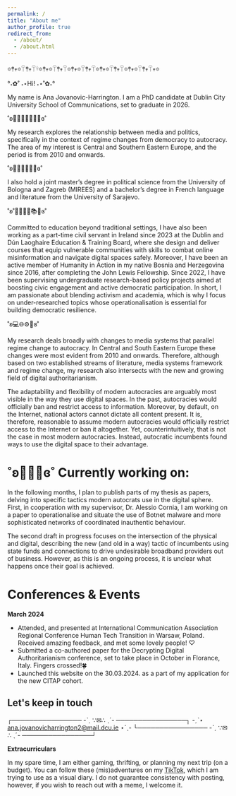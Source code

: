 ```yaml
---
permalink: /
title: "About me"
author_profile: true
redirect_from: 
  - /about/
  - /about.html
---
```

𖡼𖤣𖥧𖡼𓋼𖤣𖥧𓋼𓍊𖡼𖤣𖥧𖡼𓋼𖤣𖥧𓋼𖡼𖤣𖥧𖡼𓋼𖤣𖥧𓋼𖡼𖤣𖥧𖡼𓋼𖤣𖥧𓋼𖡼𖤣𖥧𖡼𓋼𖤣𖥧𓋼𖥧𖡼

°˖✿˚ ˖⋆Hi! ˖⋆˚✿˖°

My name is Ana Jovanovic-Harrington. I am a PhD candidate at Dublin City University School of Communications, set to graduate in 2026. 

˚ʚ👩🏻‍💻📓✍🏻💡ɞ˚ 

My research explores the relationship between media and politics, specifically in the context of regime changes from democracy to autocracy. The area of my interest is Central and Southern Eastern Europe, and the period is from 2010 and onwards.

˚ʚ👩🏻‍🎓🏫📑🎒ɞ˚ 

I also hold a joint master’s degree in political science from the University of Bologna and Zagreb (MIREES) and a bachelor’s degree in French language and literature from the University of Sarajevo. 

˚ʚ˚👩🏻‍🏫💼📚🤓ɞ˚ 

Committed to education beyond traditional settings, I have also been working as a part-time civil servant in Ireland since 2023 at the Dublin and Dún Laoghaire Education & Training Board, where she design and deliver courses that equip vulnerable communities with skills to combat online misinformation and navigate digital spaces safely. Moreover, I have been an active member of Humanity in Action in my native Bosnia and Herzegovina since 2016, after completing the John Lewis Fellowship. Since 2022, I have been supervising undergraduate research-based policy projects aimed at boosting civic engagement and active democratic participation. In short, I am passionate about blending activism and academia, which is why I focus on under-researched topics whose operationalisation is essential for building democratic resilience. 

˚ʚ💻🌐⚙️🔌ɞ˚

My research deals broadly with changes to media systems that parallel regime change to autocracy. In Central and South Eastern Europe these changes were most evident from 2010 and onwards. Therefore, although based on two established streams of literature, media systems framework and regime change, my research also intersects with the new and growing field of digital authoritarianism. 

The adaptability and flexibility of modern autocracies are arguably most visible in the way they use digital spaces. In the past, autocracies would officially ban and restrict access to information. Moreover, by default, on the Internet, national actors cannot dictate all content present. It is, therefore, reasonable to assume modern autocracies would officially restrict access to the Internet or ban it altogether. Yet, counterintuitively, that is not the case in most modern autocracies. Instead, autocratic incumbents found ways to use the digital space to their advantage.

˚ʚ👩🏻‍💻ɞ˚ Currently working on:
======
In the following months, I plan to publish parts of my thesis as papers, delving into specific tactics modern autocrats use in the digital sphere. First, in cooperation with my supervisor, Dr. Alessio Cornia, I am working on a paper to operationalise and situate the use of Botnet malware and more sophisticated networks of coordinated inauthentic behaviour. 

The second draft in progress focuses on the intersection of the physical and digital, describing the new (and old in a way) tactic of incumbents using state funds and connections to drive undesirable broadband providers out of business. However, as this is an ongoing process, it is unclear what happens once their goal is achieved.

Conferences & Events
======
**March 2024**
- Attended, and presented at International Communication Association Regional Conference Human Tech Transition in Warsaw, Poland. Received amazing feedback, and met some lovely people! ♡
- Submitted a co-authored paper for the Decrypting Digital Authoritarianism conference, set to take place in October in Florance, Italy. Fingers crossed!🍀
- Launched this website on the 30.03.2024. as a part of my application for the new CITAP cohort.

Let's keep in touch
------
┌──────────────── -ˋˏ ∵✉︎∴ ˎˊ- ────────────────┐
-ˏˋ⋆ <ana.jovanovicharrington2@mail.dcu.ie> ⋆ˊˎ-
└──────────────── -ˋˏ ∵✉︎∴ ˎˊ- ────────────────┘

**Extracurriculars**

In my spare time, I am either gaming, thrifting, or planning my next trip (on a budget). You can follow these (mis)adventures on my [TikTok](https://www.tiktok.com/@peerreviewer2?_t=8l6osfl4gU4&_r=1), which I am trying to use as a visual diary. I do not guarantee consistency with posting, however, if you wish to reach out with a meme, I welcome it. 

